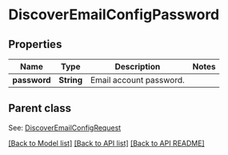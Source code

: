 
# DiscoverEmailConfigPassword
## Properties
Name | Type | Description | Notes
------------ | ------------- | ------------- | -------------
**password** | **String** | Email account password.              | 


## Parent class

See: [DiscoverEmailConfigRequest](DiscoverEmailConfigRequest.md)

[[Back to Model list]](README.md#documentation-for-models) [[Back to API list]](README.md#documentation-for-api-endpoints) [[Back to API README]](README.md)

